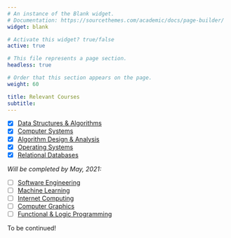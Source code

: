 ```yaml
---
# An instance of the Blank widget.
# Documentation: https://sourcethemes.com/academic/docs/page-builder/
widget: blank

# Activate this widget? true/false
active: true

# This file represents a page section.
headless: true

# Order that this section appears on the page.
weight: 60

title: Relevant Courses
subtitle:
---
```


- [x] [Data Structures & Algorithms](https://courses.students.ubc.ca/cs/courseschedule?pname=subjarea&tname=subj-course&dept=CPSC&course=221)
- [x] [Computer Systems](https://courses.students.ubc.ca/cs/courseschedule?pname=subjarea&tname=subj-course&dept=CPSC&course=213)
- [x] [Algorithm Design & Analysis](https://courses.students.ubc.ca/cs/courseschedule?pname=subjarea&tname=subj-course&dept=CPSC&course=320)
- [x] [Operating Systems](https://courses.students.ubc.ca/cs/courseschedule?pname=subjarea&tname=subj-course&dept=CPSC&course=313)
- [x] [Relational Databases](https://courses.students.ubc.ca/cs/courseschedule?pname=subjarea&tname=subj-course&dept=CPSC&course=304)

_Will be completed by May, 2021:_

- [ ] [Software Engineering](https://courses.students.ubc.ca/cs/courseschedule?pname=subjarea&tname=subj-course&dept=CPSC&course=310)
- [ ] [Machine Learning](https://courses.students.ubc.ca/cs/courseschedule?pname=subjarea&tname=subj-course&dept=CPSC&course=340)
- [ ] [Internet Computing](https://courses.students.ubc.ca/cs/courseschedule?pname=subjarea&tname=subj-course&dept=CPSC&course=317)
- [ ] [Computer Graphics](https://courses.students.ubc.ca/cs/courseschedule?pname=subjarea&tname=subj-course&dept=CPSC&course=314)
- [ ] [Functional & Logic Programming](https://courses.students.ubc.ca/cs/courseschedule?pname=subjarea&tname=subj-course&dept=CPSC&course=312)

To be continued!
